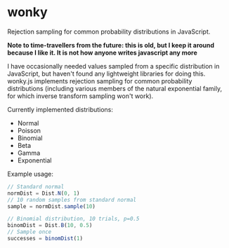 # wonky
Rejection sampling for common probability distributions in JavaScript.

**Note to time-travellers from the future: this is old, but I keep it around because I like it. It is not how anyone writes javascript any more**

I have occasionally needed values sampled from a specific distribution in JavaScript, but haven't found any lightweight libraries for doing this. wonky.js implements rejection sampling for common probability distributions (including various members of the natural exponential family, for which inverse transform sampling won't work).

Currently implemented distributions:

- Normal
- Poisson
- Binomial
- Beta
- Gamma
- Exponential

Example usage:

```javascript
// Standard normal
normDist = Dist.N(0, 1)
// 10 random samples from standard normal
sample = normDist.sample(10)

// Binomial distribution, 10 trials, p=0.5
binomDist = Dist.B(10, 0.5)
// Sample once
successes = binomDist(1)

```

